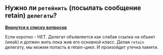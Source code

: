 ## Нужно ли `ретейнить` (посылать сообщение retain) `делегаты`?

[**Вернутся к списку вопросов**](https://github.com/Torlopov-Andrey/hh_interview_ios/blob/master/readme.md)

Если коротко - НЕТ.
Делегат объявляется как слабая ссылка на объект (weak) и должен жить пока жив его основной класс.
Делая `retain` делегату, мы можем попасть в retain-цикл. И произойдет утечка памяти.
